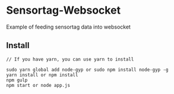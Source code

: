# Sensortag-Websocket
Example of feeding sensortag data into websocket

## Install

```
// If you have yarn, you can use yarn to install 

sudo yarn global add node-gyp or sudo npm install node-gyp -g
yarn install or npm install
npm gulp
npm start or node app.js
```
